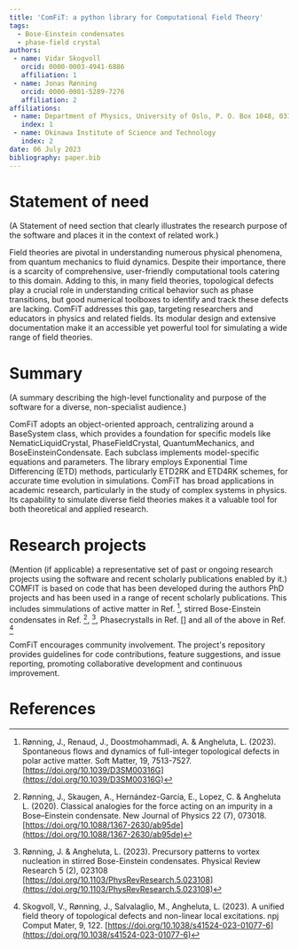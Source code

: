 ```yaml
---
title: 'ComFiT: a python library for Computational Field Theory'
tags:
  - Bose-Einstein condensates
  - phase-field crystal
authors:
 - name: Vidar Skogvoll
   orcid: 0000-0003-4941-6886
   affiliation: 1
 - name: Jonas Rønning
   orcid: 0000-0001-5289-7276
   affiliation: 2
affiliations:
 - name: Department of Physics, University of Oslo, P. O. Box 1048, 0316 Oslo, Norway.
   index: 1
 - name: Okinawa Institute of Science and Technology
   index: 2 
date: 06 July 2023
bibliography: paper.bib
---
```


# Statement of need
(A Statement of need section that clearly illustrates the research purpose of the software and places it in the context of related work.)

Field theories are pivotal in understanding numerous physical phenomena, from quantum mechanics to fluid dynamics. 
Despite their importance, there is a scarcity of comprehensive, user-friendly computational tools catering to this domain. 
Adding to this, in many field theories, topological defects play a crucial role in understanding critical behavior such as phase transitions, but good numerical toolboxes to identify and track these defects are lacking. 
ComFiT addresses this gap, targeting researchers and educators in physics and related fields. 
Its modular design and extensive documentation make it an accessible yet powerful tool for simulating a wide range of field theories.

# Summary
(A summary describing the high-level functionality and purpose of the software for a diverse, non-specialist audience.)


ComFiT adopts an object-oriented approach, centralizing around a BaseSystem class, which provides a foundation for specific models like NematicLiquidCrystal, PhaseFieldCrystal, QuantumMechanics, and BoseEinsteinCondensate. 
Each subclass implements model-specific equations and parameters. 
The library employs Exponential Time Differencing (ETD) methods, particularly ETD2RK and ETD4RK schemes, for accurate time evolution in simulations.
ComFiT has broad applications in academic research, particularly in the study of complex systems in physics. Its capability to simulate diverse field theories makes it a valuable tool for both theoretical and applied research.


# Research projects 
(Mention (if applicable) a representative set of past or ongoing research projects using the software and recent scholarly publications enabled by it.)
COMFIT is based on code that has been developed during the authors PhD projects and has been used in a range of recent scholarly publications. 
This includes simmulations of active matter in Ref. [^Ronning2023Polar],
stirred Bose-Einstein condensates in Ref. [^Ronning2020Classical], [^Ronning2023Precursory],
Phasecrystalls in Ref. []
and all of the above in Ref. [^skogvoll2023Topological]

ComFiT encourages community involvement. 
The project's repository provides guidelines for code contributions, feature suggestions, and issue reporting, promoting collaborative development and continuous improvement.

# References
[^Ronning2023Polar]: Rønning, J., Renaud, J., Doostmohammadi, A. & Angheluta, L. (2023). Spontaneous flows and dynamics of full-integer topological defects in polar active matter. Soft Matter, 19, 7513-7527. [https://doi.org/10.1039/D3SM00316G](https://doi.org/10.1039/D3SM00316G)
[^Ronning2020Classical]: Rønning, J., Skaugen, A., Hernández-García, E.,  Lopez, C.  & Angheluta L. (2020). Classical analogies for the force acting on an impurity in a Bose–Einstein condensate. New Journal of Physics 22 (7), 073018. [https://doi.org/10.1088/1367-2630/ab95de](https://doi.org/10.1088/1367-2630/ab95de)
[^Ronning2023Precursory]: Rønning, J. & Angheluta, L. (2023). Precursory patterns to vortex nucleation in stirred Bose-Einstein condensates. Physical Review Research 5 (2), 023108 [https://doi.org/10.1103/PhysRevResearch.5.023108](https://doi.org/10.1103/PhysRevResearch.5.023108)
[^skogvoll2023Topological]: Skogvoll, V., Rønning, J., Salvalaglio, M., Angheluta, L. (2023). A unified field theory of topological defects and non-linear local excitations. npj Comput Mater, 9, 122. [https://doi.org/10.1038/s41524-023-01077-6](https://doi.org/10.1038/s41524-023-01077-6)
